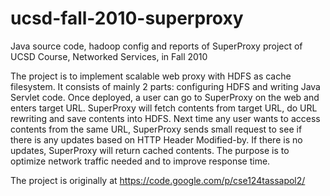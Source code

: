 ucsd-fall-2010-superproxy
=========================

Java source code, hadoop config and reports of SuperProxy project of UCSD Course, Networked Services, in Fall 2010

The project is to implement scalable web proxy with HDFS as cache filesystem. 
It consists of mainly 2 parts: configuring HDFS and writing Java Servlet code.
Once deployed, a user can go to SuperProxy on the web and enters target URL. SuperProxy will fetch contents from target 
URL, do URL rewriting and save contents into HDFS. Next time any user wants to access contents from the same URL, 
SuperProxy sends small request to see if there is any updates based on HTTP Header Modified-by. If there is no updates, 
SuperProxy will return cached contents. The purpose is to optimize network traffic needed and to improve response time.

The project is originally at https://code.google.com/p/cse124tassapol2/
